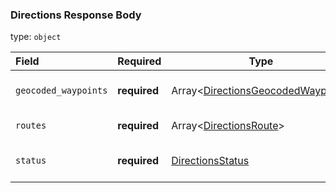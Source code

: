 <!--- This is a generated file, do not edit! -->
<!--- [START maps_http_schema_directionsresponse] -->
<h3 class="schema-object" id="DirectionsResponse">Directions Response Body</h3>

type: `object`

| Field                | Required     | Type                                                                                                | Description                                                                                                           |
| :------------------- | ------------ | --------------------------------------------------------------------------------------------------- | --------------------------------------------------------------------------------------------------------------------- |
| `geocoded_waypoints` | **required** | Array&lt;[DirectionsGeocodedWaypoint](#DirectionsGeocodedWaypoint "DirectionsGeocodedWaypoint")&gt; | TODO See [DirectionsGeocodedWaypoint](#DirectionsGeocodedWaypoint "DirectionsGeocodedWaypoint") for more information. |
| `routes`             | **required** | Array&lt;[DirectionsRoute](#DirectionsRoute "DirectionsRoute")&gt;                                  | TODO See [DirectionsRoute](#DirectionsRoute "DirectionsRoute") for more information.                                  |
| `status`             | **required** | [DirectionsStatus](#DirectionsStatus "DirectionsStatus")                                            | Contains metadata on the request. See [DirectionsStatus](#DirectionsStatus "DirectionsStatus") for more information.  |

<!--- [END maps_http_schema_directionsresponse] -->